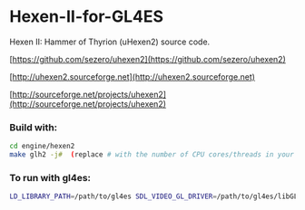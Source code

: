 Hexen-II-for-GL4ES
=====================

Hexen II: Hammer of Thyrion (uHexen2) source code.

[https://github.com/sezero/uhexen2](https://github.com/sezero/uhexen2)

[http://uhexen2.sourceforge.net](http://uhexen2.sourceforge.net)

[http://sourceforge.net/projects/uhexen2](http://sourceforge.net/projects/uhexen2)

### Build with:
```bash
cd engine/hexen2
make glh2 -j#  (replace # with the number of CPU cores/threads in your system for faster compiling!)
```

### To run with gl4es:
```bash
LD_LIBRARY_PATH=/path/to/gl4es SDL_VIDEO_GL_DRIVER=/path/to/gl4es/libGL.so.1 LIBGL_GL=15 LIBGL_ES=1 ./glhexen2
```
